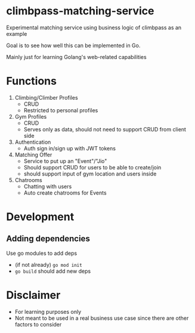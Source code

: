 # climbpass-matching-service

Experimental matching service using business logic of climbpass as an example

Goal is to see how well this can be implemented in Go.

Mainly just for learning Golang's web-related capabilities


# Functions
1. Climbing/Climber Profiles
    - CRUD
    - Restricted to personal profiles
2. Gym Profiles
    - CRUD
    - Serves only as data, should not need to support
    CRUD from client side
3. Authentication 
    - Auth sign in/sign up with JWT tokens
4. Matching Offer
    - Service to put up an "Event"/"Jio"
    - Should support CRUD for users to be able to create/join
    - should support input of gym location and users inside
5. Chatrooms
    - Chatting with users
    - Auto create chatrooms for Events


# Development
## Adding dependencies
Use go modules to add deps
- (if not already) `go mod init`
- `go build` should add new deps 



# Disclaimer
- For learning purposes only 
- Not meant to be used in a real business use case since there are other factors to consider
